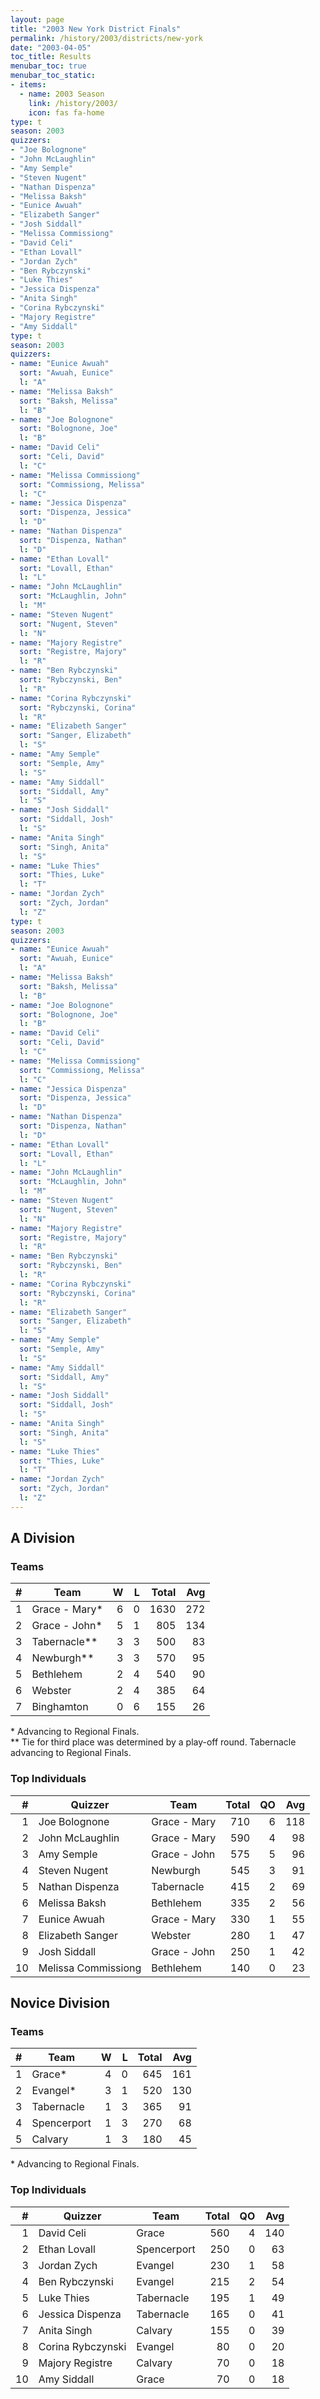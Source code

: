 ```yaml
---
layout: page
title: "2003 New York District Finals"
permalink: /history/2003/districts/new-york
date: "2003-04-05"
toc_title: Results
menubar_toc: true
menubar_toc_static:
- items:
  - name: 2003 Season
    link: /history/2003/
    icon: fas fa-home
type: t
season: 2003
quizzers:
- "Joe Bolognone"
- "John McLaughlin"
- "Amy Semple"
- "Steven Nugent"
- "Nathan Dispenza"
- "Melissa Baksh"
- "Eunice Awuah"
- "Elizabeth Sanger"
- "Josh Siddall"
- "Melissa Commissiong"
- "David Celi"
- "Ethan Lovall"
- "Jordan Zych"
- "Ben Rybczynski"
- "Luke Thies"
- "Jessica Dispenza"
- "Anita Singh"
- "Corina Rybczynski"
- "Majory Registre"
- "Amy Siddall"
type: t
season: 2003
quizzers:
- name: "Eunice Awuah"
  sort: "Awuah, Eunice"
  l: "A"
- name: "Melissa Baksh"
  sort: "Baksh, Melissa"
  l: "B"
- name: "Joe Bolognone"
  sort: "Bolognone, Joe"
  l: "B"
- name: "David Celi"
  sort: "Celi, David"
  l: "C"
- name: "Melissa Commissiong"
  sort: "Commissiong, Melissa"
  l: "C"
- name: "Jessica Dispenza"
  sort: "Dispenza, Jessica"
  l: "D"
- name: "Nathan Dispenza"
  sort: "Dispenza, Nathan"
  l: "D"
- name: "Ethan Lovall"
  sort: "Lovall, Ethan"
  l: "L"
- name: "John McLaughlin"
  sort: "McLaughlin, John"
  l: "M"
- name: "Steven Nugent"
  sort: "Nugent, Steven"
  l: "N"
- name: "Majory Registre"
  sort: "Registre, Majory"
  l: "R"
- name: "Ben Rybczynski"
  sort: "Rybczynski, Ben"
  l: "R"
- name: "Corina Rybczynski"
  sort: "Rybczynski, Corina"
  l: "R"
- name: "Elizabeth Sanger"
  sort: "Sanger, Elizabeth"
  l: "S"
- name: "Amy Semple"
  sort: "Semple, Amy"
  l: "S"
- name: "Amy Siddall"
  sort: "Siddall, Amy"
  l: "S"
- name: "Josh Siddall"
  sort: "Siddall, Josh"
  l: "S"
- name: "Anita Singh"
  sort: "Singh, Anita"
  l: "S"
- name: "Luke Thies"
  sort: "Thies, Luke"
  l: "T"
- name: "Jordan Zych"
  sort: "Zych, Jordan"
  l: "Z"
type: t
season: 2003
quizzers:
- name: "Eunice Awuah"
  sort: "Awuah, Eunice"
  l: "A"
- name: "Melissa Baksh"
  sort: "Baksh, Melissa"
  l: "B"
- name: "Joe Bolognone"
  sort: "Bolognone, Joe"
  l: "B"
- name: "David Celi"
  sort: "Celi, David"
  l: "C"
- name: "Melissa Commissiong"
  sort: "Commissiong, Melissa"
  l: "C"
- name: "Jessica Dispenza"
  sort: "Dispenza, Jessica"
  l: "D"
- name: "Nathan Dispenza"
  sort: "Dispenza, Nathan"
  l: "D"
- name: "Ethan Lovall"
  sort: "Lovall, Ethan"
  l: "L"
- name: "John McLaughlin"
  sort: "McLaughlin, John"
  l: "M"
- name: "Steven Nugent"
  sort: "Nugent, Steven"
  l: "N"
- name: "Majory Registre"
  sort: "Registre, Majory"
  l: "R"
- name: "Ben Rybczynski"
  sort: "Rybczynski, Ben"
  l: "R"
- name: "Corina Rybczynski"
  sort: "Rybczynski, Corina"
  l: "R"
- name: "Elizabeth Sanger"
  sort: "Sanger, Elizabeth"
  l: "S"
- name: "Amy Semple"
  sort: "Semple, Amy"
  l: "S"
- name: "Amy Siddall"
  sort: "Siddall, Amy"
  l: "S"
- name: "Josh Siddall"
  sort: "Siddall, Josh"
  l: "S"
- name: "Anita Singh"
  sort: "Singh, Anita"
  l: "S"
- name: "Luke Thies"
  sort: "Thies, Luke"
  l: "T"
- name: "Jordan Zych"
  sort: "Zych, Jordan"
  l: "Z"
---
```


## A Division

### Teams

|    # | Team          |    W |    L | Total |  Avg |
| ---: | ------------- | ---: | ---: | ----: | ---: |
|    1 | Grace - Mary* |    6 |    0 |  1630 |  272 |
|    2 | Grace - John* |    5 |    1 |   805 |  134 |
|    3 | Tabernacle**  |    3 |    3 |   500 |   83 |
|    4 | Newburgh**    |    3 |    3 |   570 |   95 |
|    5 | Bethlehem     |    2 |    4 |   540 |   90 |
|    6 | Webster       |    2 |    4 |   385 |   64 |
|    7 | Binghamton    |    0 |    6 |   155 |   26 |

\* Advancing to Regional Finals.\
\*\* Tie for third place was determined by a play-off round. Tabernacle advancing to Regional Finals.

### Top Individuals

|    # | Quizzer             | Team         | Total |   QO |  Avg |
| ---: | ------------------- | ------------ | ----: | ---: | ---: |
|    1 | Joe Bolognone       | Grace - Mary |   710 |    6 |  118 |
|    2 | John McLaughlin     | Grace - Mary |   590 |    4 |   98 |
|    3 | Amy Semple          | Grace - John |   575 |    5 |   96 |
|    4 | Steven Nugent       | Newburgh     |   545 |    3 |   91 |
|    5 | Nathan Dispenza     | Tabernacle   |   415 |    2 |   69 |
|    6 | Melissa Baksh       | Bethlehem    |   335 |    2 |   56 |
|    7 | Eunice Awuah        | Grace - Mary |   330 |    1 |   55 |
|    8 | Elizabeth Sanger    | Webster      |   280 |    1 |   47 |
|    9 | Josh Siddall        | Grace - John |   250 |    1 |   42 |
|   10 | Melissa Commissiong | Bethlehem    |   140 |    0 |   23 |

## Novice Division

### Teams

|    # | Team        |    W |    L | Total |  Avg |
| ---: | ----------- | ---: | ---: | ----: | ---: |
|    1 | Grace*      |    4 |    0 |   645 |  161 |
|    2 | Evangel*    |    3 |    1 |   520 |  130 |
|    3 | Tabernacle  |    1 |    3 |   365 |   91 |
|    4 | Spencerport |    1 |    3 |   270 |   68 |
|    5 | Calvary     |    1 |    3 |   180 |   45 |

\* Advancing to Regional Finals.

### Top Individuals

|    # | Quizzer           | Team        | Total |   QO |  Avg |
| ---: | ----------------- | ----------- | ----: | ---: | ---: |
|    1 | David Celi        | Grace       |   560 |    4 |  140 |
|    2 | Ethan Lovall      | Spencerport |   250 |    0 |   63 |
|    3 | Jordan Zych       | Evangel     |   230 |    1 |   58 |
|    4 | Ben Rybczynski    | Evangel     |   215 |    2 |   54 |
|    5 | Luke Thies        | Tabernacle  |   195 |    1 |   49 |
|    6 | Jessica Dispenza  | Tabernacle  |   165 |    0 |   41 |
|    7 | Anita Singh       | Calvary     |   155 |    0 |   39 |
|    8 | Corina Rybczynski | Evangel     |    80 |    0 |   20 |
|    9 | Majory Registre   | Calvary     |    70 |    0 |   18 |
|   10 | Amy Siddall       | Grace       |    70 |    0 |   18 |